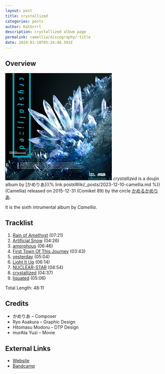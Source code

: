```yaml
---
layout: post
title: crystallized
categories: posts
author: KatGrrrl
description: crystallized album page
permalink: camellia/discography/:title
date: 2024-01-18T05:24:48.593Z
---
```


## Overview

![CTCD-012](/assets/images/camellia/albums/CTCD-012.jpg)
*crystallized* is a doujin album by [かめりあ]({% link postsWiki/_posts/2023-12-10-camellia.md %}) (Camellia) released on 2015-12-31 (Comiket 89) by the circle [かめるかめりあ](#).

It is the sixth intrumental album by *Camellia*.

## Tracklist

1. [Rain of Amethyst](https://open.spotify.com/track/15ktwi9QE0nz7r1yuWfbzO?si=670e0fbfa9014056) (07:21)
2. [Artificial Snow](https://open.spotify.com/track/3Dh4y8wlUy2g58KkcOe19A?si=b55ac73c395e4bf0) (04:26)
3. [amorphous](https://open.spotify.com/track/2M3lIJmuHqwq4ePm3G9mo1?si=6c274cd916a34423) (06:46)
4. [First Town Of This Journey](https://open.spotify.com/track/10B0XidWqJbw3JaYtgGyTH?si=b98621ec1c384eca) (03:43)
5. [yesterday](https://open.spotify.com/track/2MuVmb0UZSGUGk6YYBC7j9?si=8251818c92bd4250) (05:04)
6. [Light It Up](https://open.spotify.com/track/3MA7N8ALJzg4I696jxdk8d?si=f886af8efab44acb) (06:14)
7. [NUCLEAR-STAR](https://open.spotify.com/track/3lQlRUeljgJac0Isebb5Ug?si=2bc77e7bb21c4d0a) (04:54)
8. [crystallized](https://open.spotify.com/track/6HBznW6Doe0w8WBazMavO5?si=d0eb1b6ad30c40c5) (04:37)
9. [liquated](https://open.spotify.com/track/5otx5srMTfHzpUJ7lv5WWo?si=22cf7fda2b944407) (05:06)

Total Length: 48:11

## Credits

* かめりあ – Composer
* Ryo Asakura – Graphic Design
* Hitomasu Modoru – DTP Design
* murAta Yuzi – Movie

## External Links

* [Website](https://cametek.jp/crystallized/)
* [Bandcamp](https://cametek.bandcamp.com/album/crystallized)

